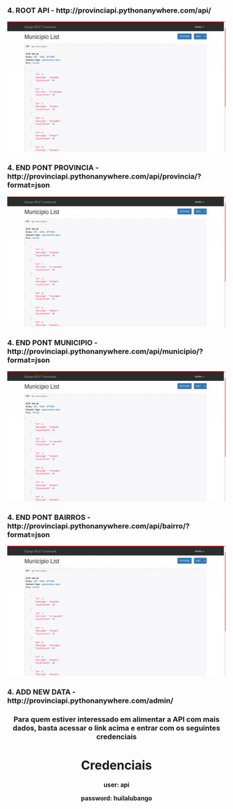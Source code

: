  <h3>4. ROOT API - http://provinciapi.pythonanywhere.com/api/</h3>

  <div align="center">
    <img src="screen/municipio_list.png" width="100%" height="300px"</img> 
</div>

 <h3>4. END PONT PROVINCIA - http://provinciapi.pythonanywhere.com/api/provincia/?format=json</h3>

  <div align="center">
    <img src="screen/municipio_list.png" width="100%" height="300px"</img> 
</div>

 <h3>4. END PONT MUNICIPIO - http://provinciapi.pythonanywhere.com/api/municipio/?format=json</h3>

  <div align="center">
    <img src="screen/municipio_list.png" width="100%" height="300px"</img> 
</div>

 <h3>4. END PONT BAIRROS - http://provinciapi.pythonanywhere.com/api/bairro/?format=json</h3>

  <div align="center">
    <img src="screen/municipio_list.png" width="100%" height="300px"</img> 
</div>


 <h3>4. ADD NEW DATA - http://provinciapi.pythonanywhere.com/admin/</h3>

  <div align="center">
 
 <h3>Para quem estiver interessado em alimentar a API com mais dados, basta acessar o link acima e entrar com os seguintes credenciais</h3>
 
 <h1>Credenciais</h1>
 <b>user: api</b>

 <b>password: huilalubango</b>
</div>
